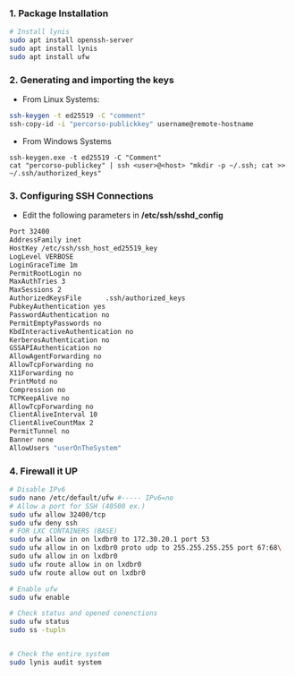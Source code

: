 ### 1. Package Installation

```bash
# Install lynis
sudo apt install openssh-server
sudo apt install lynis
sudo apt install ufw
```

### 2. Generating and importing the keys

- From Linux Systems:
```bash
ssh-keygen -t ed25519 -C "comment"
ssh-copy-id -i "percorso-publickkey" username@remote-hostname
```

- From Windows Systems
```pwsh
ssh-keygen.exe -t ed25519 -C "Comment"
cat "percorso-publickey" | ssh <user>@<host> "mkdir -p ~/.ssh; cat >> ~/.ssh/authorized_keys"
```


### 3. Configuring SSH Connections

- Edit the following parameters in **/etc/ssh/sshd_config**
```bash
Port 32400
AddressFamily inet
HostKey /etc/ssh/ssh_host_ed25519_key
LogLevel VERBOSE
LoginGraceTime 1m
PermitRootLogin no
MaxAuthTries 3
MaxSessions 2
AuthorizedKeysFile      .ssh/authorized_keys
PubkeyAuthentication yes
PasswordAuthentication no
PermitEmptyPasswords no
KbdInteractiveAuthentication no
KerberosAuthentication no
GSSAPIAuthentication no
AllowAgentForwarding no
AllowTcpForwarding no
X11Forwarding no
PrintMotd no
Compression no
TCPKeepAlive no
AllowTcpForwarding no
ClientAliveInterval 10
ClientAliveCountMax 2
PermitTunnel no
Banner none
AllowUsers "userOnTheSystem"
```
### 4. Firewall it UP
```bash
# Disable IPv6 
sudo nano /etc/default/ufw #----- IPv6=no
# Allow a port for SSH (40500 ex.)
sudo ufw allow 32400/tcp
sudo ufw deny ssh
# FOR LXC CONTAINERS (BASE)
sudo ufw allow in on lxdbr0 to 172.30.20.1 port 53
sudo ufw allow in on lxdbr0 proto udp to 255.255.255.255 port 67:68\
sudo ufw allow in on lxdbr0
sudo ufw route allow in on lxdbr0
sudo ufw route allow out on lxdbr0

# Enable ufw
sudo ufw enable

# Check status and opened conenctions
sudo ufw status
sudo ss -tupln


# Check the entire system
sudo lynis audit system

```